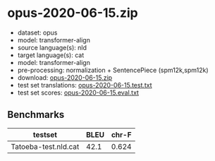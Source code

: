 # opus-2020-06-15.zip

* dataset: opus
* model: transformer-align
* source language(s): nld
* target language(s): cat
* model: transformer-align
* pre-processing: normalization + SentencePiece (spm12k,spm12k)
* download: [opus-2020-06-15.zip](https://object.pouta.csc.fi/Tatoeba-MT-models/nld-cat/opus-2020-06-15.zip)
* test set translations: [opus-2020-06-15.test.txt](https://object.pouta.csc.fi/Tatoeba-MT-models/nld-cat/opus-2020-06-15.test.txt)
* test set scores: [opus-2020-06-15.eval.txt](https://object.pouta.csc.fi/Tatoeba-MT-models/nld-cat/opus-2020-06-15.eval.txt)

## Benchmarks

| testset               | BLEU  | chr-F |
|-----------------------|-------|-------|
| Tatoeba-test.nld.cat 	| 42.1 	| 0.624 |

